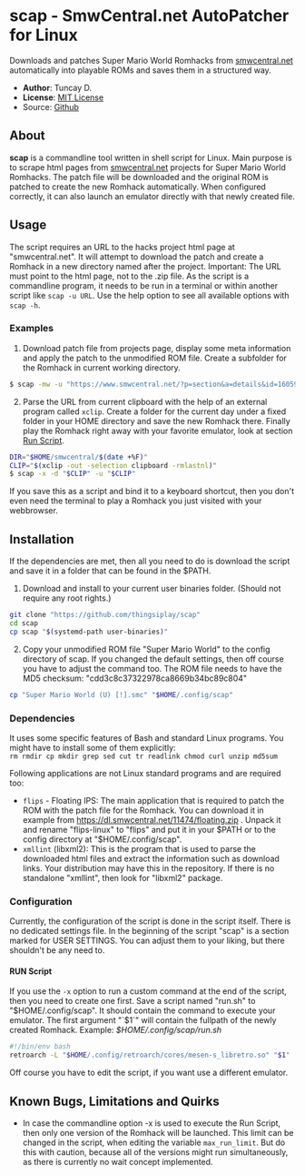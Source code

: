 # scap - SmwCentral.net AutoPatcher for Linux

Downloads and patches Super Mario World Romhacks from
[smwcentral.net](https://www.smwcentral.net/?p=section&s=smwhacks)
automatically into playable ROMs and saves them in a structured way. 

- **Author**: Tuncay D.
- **License**: [MIT License](LICENSE)
- Source: [Github](https://github.com/thingsiplay/scap) 

## About

**scap** is a commandline tool written in shell script for Linux.  Main purpose
is to scrape html pages from
[smwcentral.net](https://www.smwcentral.net/?p=section&s=smwhacks) projects for
Super Mario World Romhacks.  The patch file will be downloaded and the original
ROM is patched to create the new Romhack automatically.  When configured
correctly, it can also launch an emulator directly with that newly created
file.

## Usage

The script requires an URL to the hacks project html page at "smwcentral.net".
It will attempt to download the patch and create a Romhack in a new directory
named after the project.  Important: The URL must point to the html page, not
to the .zip file.  As the script is a commandline program, it needs to be run
in a terminal or within another script like `scap -u URL`. Use the help option
to see all available options with `scap -h`.

### Examples

1) Download patch file from projects page, display some meta information and
apply the patch to the unmodified ROM file.  Create a subfolder for the Romhack
in current working directory.

```bash
$ scap -mw -u "https://www.smwcentral.net/?p=section&a=details&id=16059"
```

2) Parse the URL from current clipboard with the help of an external program
called `xclip`.  Create a folder for the current day under a fixed folder in
your HOME directory and save the new Romhack there.  Finally play the Romhack
right away with your favorite emulator, look at section 
[Run Script](#run-script).
   
```bash
DIR="$HOME/smwcentral/$(date +%F)"
CLIP="$(xclip -out -selection clipboard -rmlastnl)"
$ scap -x -d "$CLIP" -u "$CLIP"
```

If you save this as a script and bind it to a keyboard shortcut, then you don't
even need the terminal to play a Romhack you just visited with your webbrowser.

## Installation

If the dependencies are met, then all you need to do is download the script and
save it in a folder that can be found in the $PATH.

1) Download and install to your current user binaries folder. (Should not
require any root rights.)

```bash
git clone "https://github.com/thingsiplay/scap"
cd scap
cp scap "$(systemd-path user-binaries)"
```

2) Copy your unmodified ROM file "Super Mario World" to the config directory of
scap.  If you changed the default settings, then off course you have to adjust
the command too.  The ROM file needs to have the MD5 checksum:
"cdd3c8c37322978ca8669b34bc89c804"

```bash
cp "Super Mario World (U) [!].smc" "$HOME/.config/scap"
```

### Dependencies

It uses some specific features of Bash and standard Linux programs.  You might
have to install some of them explicitly:  
`rm rmdir cp mkdir grep sed cut tr readlink chmod curl unzip md5sum`

Following applications are not Linux standard programs and are required too:

- `flips` - Floating IPS: The main application that is required to patch the
  ROM with the patch file for the Romhack.  You can download it in example from
  https://dl.smwcentral.net/11474/floating.zip .  Unpack it and rename
  "flips-linux" to "flips" and put it in your $PATH or to the config directory
  at "$HOME/.config/scap".
- `xmllint` (libxml2): This is the program that is used to parse the
  downloaded html files and extract the information such as download links.
  Your distribution may have this in the repository.  If there is no standalone
  "xmllint", then look for "libxml2" package.

### Configuration

Currently, the configuration of the script is done in the script itself.  There
is no dedicated settings file.  In the beginning of the script "scap" is a
section marked for USER SETTINGS.  You can adjust them to your liking, but
there shouldn't be any need to. 

#### RUN Script 

If you use the `-x` option to run a custom command at the end of the script,
then you need to create one first.  Save a script named "run.sh" to
"$HOME/.config/scap".  It should contain the command to execute your emulator.
The first argument "`$1`" will contain the fullpath of the newly created Romhack.
Example: *$HOME/.config/scap/run.sh*

```bash
#!/bin/env bash
retroarch -L "$HOME/.config/retroarch/cores/mesen-s_libretro.so" "$1"
```

Off course you have to edit the script, if you want use a different emulator.

## Known Bugs, Limitations and Quirks

- In case the commandline option -x is used to execute the Run Script, then
  only one version of the Romhack will be launched.  This limit can be changed
  in the script, when editing the variable `max_run_limit`.  But do this with
  caution, because all of the versions might run simultaneously, as there is
  currently no wait concept implemented.

